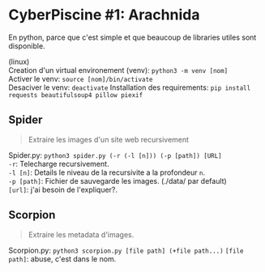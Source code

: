# CyberPiscine #1: Arachnida

En python, parce que c'est simple et que beaucoup de libraries utiles sont disponible.

(linux)<br>
Creation d'un virtual environement (venv): `python3 -m venv [nom]`<br>
Activer le venv:  `source [nom]/bin/activate`<br>
Desaciver le venv: `deactivate`
Installation des requirements: `pip install requests beautifulsoup4 pillow piexif `<br>

## Spider
> Extraire les images d'un site web recursivement

Spider.py: `python3 spider.py (-r (-l [n])) (-p [path]) [URL]`<br>
`-r`: Telecharge recursivement.<br>
`-l [n]`: Details le niveau de la recursivite a la profondeur `n`.<br>
`-p [path]`: Fichier de sauvegarde les images. (./data/ par default)<br>
`[url]`: j'ai besoin de l'expliquer?.


## Scorpion
> Extraire les metadata d'images.

Scorpion.py: `python3 scorpion.py [file path] (+file path...)`
`[file path]`: abuse, c'est dans le nom.
